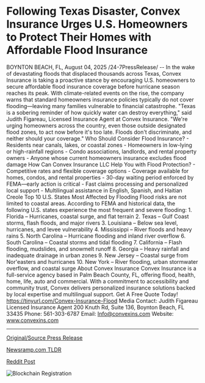 # Following Texas Disaster, Convex Insurance Urges U.S. Homeowners to Protect Their Homes with Affordable Flood Insurance

BOYNTON BEACH, FL, August 04, 2025 /24-7PressRelease/ -- In the wake of devastating floods that displaced thousands across Texas, Convex Insurance is taking a proactive stance by encouraging U.S. homeowners to secure affordable flood insurance coverage before hurricane season reaches its peak. With climate-related events on the rise, the company warns that standard homeowners insurance policies typically do not cover flooding—leaving many families vulnerable to financial catastrophe.  "Texas is a sobering reminder of how quickly water can destroy everything," said Judith Figareau, Licensed Insurance Agent at Convex Insurance. "We're urging homeowners across the country, even those outside designated flood zones, to act now before it's too late. Floods don't discriminate, and neither should your coverage."  Who Should Consider Flood Insurance? - Residents near canals, lakes, or coastal zones - Homeowners in low-lying or high-rainfall regions - Condo associations, landlords, and rental property owners - Anyone whose current homeowners insurance excludes flood damage  How Can Convex Insurance LLC Help You with Flood Protection? - Competitive rates and flexible coverage options - Coverage available for homes, condos, and rental properties - 30-day waiting period enforced by FEMA—early action is critical - Fast claims processing and personalized local support - Multilingual assistance in English, Spanish, and Haitian Creole  Top 10 U.S. States Most Affected by Flooding Flood risks are not limited to coastal areas. According to FEMA and historical data, the following U.S. states experience the most frequent and severe flooding:  1. Florida – Hurricanes, coastal surge, and flat terrain 2. Texas – Gulf Coast storms, flash floods, and major rivers 3. Louisiana – Below sea level, hurricanes, and levee vulnerability 4. Mississippi – River floods and heavy rains 5. North Carolina – Hurricane flooding and inland river overflow 6. South Carolina – Coastal storms and tidal flooding 7. California – Flash flooding, mudslides, and snowmelt runoff 8. Georgia – Heavy rainfall and inadequate drainage in urban zones 9. New Jersey – Coastal surge from Nor'easters and hurricanes 10. New York – River flooding, urban stormwater overflow, and coastal surge  About Convex Insurance Convex Insurance is a full-service agency based in Palm Beach County, FL, offering flood, health, home, life, auto and commercial. With a commitment to accessibility and community trust, Convex delivers personalized insurance solutions backed by local expertise and multilingual support.  Get A Free Quote Today! https://tinyurl.com/Convex-Insurance-Flood  Media Contact: Judith Figareau Licensed Insurance Agent 200 Knuth Rd, Suite 136, Boynton Beach, FL 33435 Phone: 561-303-6787 Email: Info@convexins.com Website: www.convexins.com 

---

[Original/Source Press Release](https://www.24-7pressrelease.com/press-release/525508/following-texas-disaster-convex-insurance-urges-us-homeowners-to-protect-their-homes-with-affordable-flood-insurance)
                    

[Newsramp.com TLDR](https://newsramp.com/curated-news/convex-insurance-urges-homeowners-to-act-now-on-flood-coverage/ba26b7b08f4bfa906da833192b37e396) 

 



[Reddit Post](https://www.reddit.com/r/Business_NewsRamp/comments/1mh6wen/convex_insurance_urges_homeowners_to_act_now_on/) 



![Blockchain Registration](https://cdn.newsramp.app/24-7PressRelease/qrcode/258/4/kite8_f_.webp)